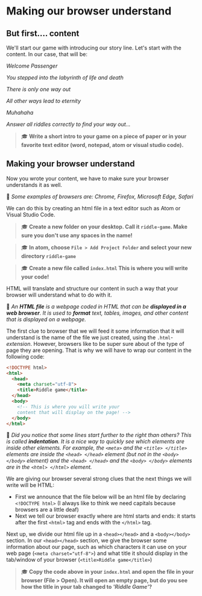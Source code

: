 # Making our browser understand

## But first.... content

We'll start our game with introducing our story line. Let's start with the content. In our case, that will be:

*Welcome Passenger*

*You stepped into the labyrinth of life and death*

*There is only one way out*

*All other ways lead to eternity*

*Muhahaha*

*Answer all riddles correctly to find your way out...*

>  🎓 **Write a short intro to your game on a piece of paper or in your favorite text editor (word, notepad, atom or visual studio code).**

## Making your browser understand

Now you wrote your content, we have to make sure your browser understands it as well.

🙋 *Some examples of browsers are: Chrome, Firefox, Microsoft Edge, Safari*

We can do this by creating an html file in a text editor such as Atom or Visual Studio Code.

> 🎓 **Create a new folder on your desktop. Call it `riddle-game`. Make sure you don't use any spaces in the name!**

> 🎓 **In atom, choose `File > Add Project Folder` and select your new directory `riddle-game`**

> 🎓 **Create a new file called `index.html` This is where you will write your code!**

HTML will translate and structure our content in such a way that your browser will understand what to do with it.   

🙋 *An **HTML file** is a webpage coded in HTML that can be **displayed in a web browser**. It is used to **format** text, tables, images, and other content that is displayed on a webpage.*

The first clue to browser that we will feed it some information that it will understand is the name of the file we just created, using the `.html`*-extension*. However, browsers like to be super sure about of the type of page they are opening. That is why we will have to wrap our content in the following code:

```HTML
<!DOCTYPE html>
<html>
  <head>
    <meta charset="utf-8">
    <title>Riddle game</title>
  </head>
  <body>
    <!-- This is where you will write your
    content that will display on the page! -->
  </body>
</html>
```
🙋 *Did you notice that some lines start further to the right than others? This is called **indentation**. It is a nice way to quickly see which elements are inside other elements. For example, the `<meta>` and the `<title> </title>` elements are inside the `<head> </head>` element (but not in the `<body> </body>` element) and the `<head> </head>` and the `<body> </body>` elements are in the `<html> </html>` element.*

We are giving our browser several strong clues that the next things we will write will be HTML:

* First we announce that the file below will be an html file by declaring  `<!DOCTYPE html>` (I always like to think we need capitals because browsers are a little deaf)
* Next we tell our browser exactly where are html starts and ends: it starts after the first `<html>` tag and ends with the `</html>` tag.

Next up, we divide our html file up in a `<head></head>` and a `<body></body>` section. In our `<head></head>` section, we give the browser some information about our page, such as which characters it can use on your web page (`<meta charset="utf-8">`) and what title it should display in the tab/window of your browser (`<title>Riddle game</title>`)

> 🎓 **Copy  the code above in your `index.html` and open the file in your browser (File > Open). It will open an empty page, but do you see how the title in your tab changed to *'Riddle Game'*?**
